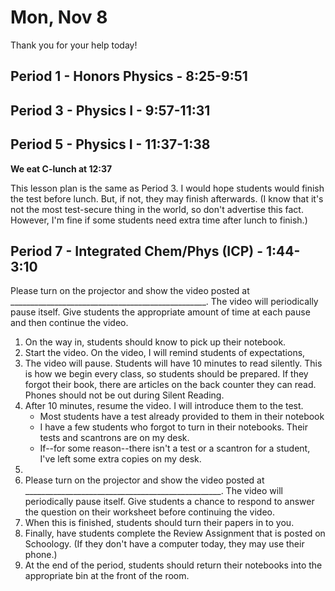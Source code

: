 # Mon, Nov 8

Thank you for your help today!  

## Period 1 - Honors Physics - 8:25-9:51


## Period 3 - Physics I - 9:57-11:31




## Period 5 - Physics I - 11:37-1:38

**We eat C-lunch at 12:37**

This lesson plan is the same as Period 3.  I would hope students would finish the test before lunch.  But, if not, they may finish afterwards.  (I know that it's not the most test-secure thing in the world, so don't advertise this fact.  However, I'm fine if some students need extra time after lunch to finish.)


## Period 7 - Integrated Chem/Phys (ICP) - 1:44-3:10


 Please turn on the projector and show the video posted at _________________________________________________.  The video will periodically pause itself.  Give students the appropriate amount of time at each pause and then continue the video.

1. On the way in, students should know to pick up their notebook.
2. Start the video.  On the video, I will remind students of expectations,
3. The video will pause.  Students will have 10 minutes to read silently.  This is how we begin every class, so students should be prepared.  If they forgot their book, there are articles on the back counter they can read.  Phones should not be out during Silent Reading.
4. After 10 minutes, resume the video.  I will introduce them to the test.
	- Most students have a test already provided to them in their notebook
	- I have a few students who forgot to turn in their notebooks.  Their tests and scantrons are on my desk.
	- If--for some reason--there isn't a test or a scantron for a student, I've left some extra copies on my desk.
6. 
5. Please turn on the projector and show the video posted at _________________________________________________.  The video will periodically pause itself.  Give students a chance to respond to answer the question on their worksheet before continuing the video.
6. When this is finished, students should turn their papers in to you.
7. Finally, have students complete the Review Assignment that is posted on Schoology.  (If they don't have a computer today, they may use their phone.)
8. At the end of the period, students should return their notebooks into the appropriate bin at the front of the room.
<!--stackedit_data:
eyJoaXN0b3J5IjpbLTExOTM1Mzg0MTAsMTE5NDY5ODQ3Ml19
-->